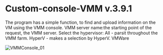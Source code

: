 # Custom-console-VMM v.3.9.1
 The program has a simple function, to find and upload information on the VM using the VMM console. VMM server name:the starting point of the request, the VMM server. Select the hypervisor:   All - parsit throughout the VMM farm. HyperV - makes a selection by HyperV. VMWare
 
![VMMConsole_01](https://user-images.githubusercontent.com/30699602/105719732-37ebef00-5f55-11eb-8b97-09de9a7a8f34.jpg)

